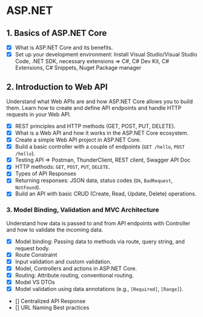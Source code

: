 # ASP.NET

## 1. Basics of ASP.NET Core

- [x] What is ASP.NET Core and its benefits.
- [x] Set up your development environment: Install Visual Studio/Visual Studio Code, .NET SDK, necessary extensions => C#, C# Dev Kit, C# Extensions, C# Snippets, Nuget Package manager

## 2. Introduction to Web API

Understand what Web APIs are and how ASP.NET Core allows you to build them. Learn how to create and define API endpoints and handle HTTP requests in your Web API.

- [x] REST principles and HTTP methods (GET, POST, PUT, DELETE).
- [x] What is a Web API and how it works in the ASP.NET Core ecosystem.
- [x] Create a simple Web API project in ASP.NET Core.
- [x] Build a basic controller with a couple of endpoints (`GET /hello`, `POST /hello`).
- [x] Testing API => Postman, ThunderClient, REST client, Swagger API Doc
- [x] HTTP methods: `GET`, `POST`, `PUT`, `DELETE`.
- [x] Types of API Responses
- [x] Returning responses: JSON data, status codes (`Ok`, `BadRequest`, `NotFound`).
- [x] Build an API with basic CRUD (Create, Read, Update, Delete) operations.

### **3. Model Binding, Validation and MVC Architecture**

Understand how data is passed to and from API endpoints with Controller and how to validate the incoming data.

- [x] Model binding: Passing data to methods via route, query string, and request body.
- [x] Route Constraint
- [x] Input validation and custom validation.
- [x] Model, Controllers and actions in ASP.NET Core.
- [x] Routing: Attribute routing, conventional routing.
- [x] Model VS DTOs
- [x] Model validation using data annotations (e.g., `[Required]`, `[Range]`).
- [] Centralized API Response
- [] URL Naming Best practices
